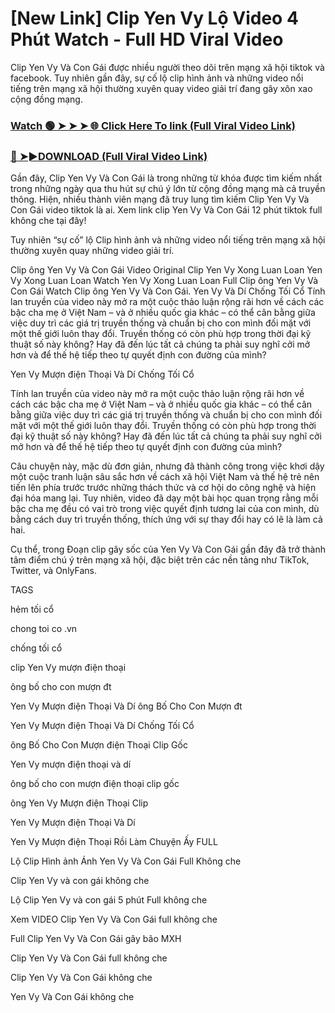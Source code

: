# [New Link] Clip Yen Vy Lộ Video 4 Phút Watch - Full HD Viral Video

Clip Yen Vy Và Con Gái được nhiều người theo dõi trên mạng xã hội tiktok và facebook. Tuy nhiên gần đây, sự cố lộ clip hình ảnh và những video nổi tiếng trên mạng xã hội thường xuyên quay video giải trí đang gây xôn xao cộng đồng mạng.


### [Watch 🟢 ➤ ➤ ➤ 🌐 Click Here To link (Full Viral Video Link)](https://cinesky.today/clip-yen-vy-video/)

### [🔴 ➤►DOWNLOAD (Full Viral Video Link)](https://cinesky.today/clip-yen-vy-video/)

Gần đây, Clip Yen Vy Và Con Gái là trong những từ khóa được tìm kiếm nhất trong những ngày qua thu hút sự chú ý lớn từ cộng đồng mạng mà cả truyền thông. Hiện, nhiều thành viên mạng đã truy lung tìm kiếm Clip Yen Vy Và Con Gái video tiktok là ai. Xem link clip Yen Vy Và Con Gái 12 phút tiktok full không che tại đây!

Tuy nhiên “sự cố” lộ Clip hình ảnh và những video nổi tiếng trên mạng xã hội thường xuyên quay những video giải trí.

Clip ông Yen Vy Và Con Gái Video Original Clip Yen Vy Xong Luan Loan Yen Vy Xong Luan Loan Watch Yen Vy Xong Luan Loan Full Clip ông Yen Vy Và Con Gái Watch Clip ông Yen Vy Và Con Gái. Yen Vy Và Dí Chống Tối Cổ Tính lan truyền của video này mở ra một cuộc thảo luận rộng rãi hơn về cách các bậc cha mẹ ở Việt Nam – và ở nhiều quốc gia khác – có thể cân bằng giữa việc duy trì các giá trị truyền thống và chuẩn bị cho con mình đối mặt với một thế giới luôn thay đổi. Truyền thống có còn phù hợp trong thời đại kỹ thuật số này không? Hay đã đến lúc tất cả chúng ta phải suy nghĩ cởi mở hơn và để thế hệ tiếp theo tự quyết định con đường của mình?

Yen Vy Mượn điện Thoại Và Dí Chống Tối Cổ

Tính lan truyền của video này mở ra một cuộc thảo luận rộng rãi hơn về cách các bậc cha mẹ ở Việt Nam – và ở nhiều quốc gia khác – có thể cân bằng giữa việc duy trì các giá trị truyền thống và chuẩn bị cho con mình đối mặt với một thế giới luôn thay đổi. Truyền thống có còn phù hợp trong thời đại kỹ thuật số này không? Hay đã đến lúc tất cả chúng ta phải suy nghĩ cởi mở hơn và để thế hệ tiếp theo tự quyết định con đường của mình?

Câu chuyện này, mặc dù đơn giản, nhưng đã thành công trong việc khơi dậy một cuộc tranh luận sâu sắc hơn về cách xã hội Việt Nam và thế hệ trẻ nên tiến lên phía trước trước những thách thức và cơ hội do công nghệ và hiện đại hóa mang lại. Tuy nhiên, video đã dạy một bài học quan trọng rằng mỗi bậc cha mẹ đều có vai trò trong việc quyết định tương lai của con mình, dù bằng cách duy trì truyền thống, thích ứng với sự thay đổi hay có lẽ là làm cả hai.

Cụ thể, trong Đoạn clip gây sốc của Yen Vy Và Con Gái gần đây đã trở thành tâm điểm chú ý trên mạng xã hội, đặc biệt trên các nền tảng như TikTok, Twitter, và OnlyFans.

TAGS

hẻm tối cổ

chong toi co .vn

chống tối cổ

clip Yen Vy mượn điện thoại

ông bố cho con mượn đt

Yen Vy Mượn điện Thoại Và Dí ông Bố Cho Con Mượn đt

Yen Vy Mượn điện Thoại Và Dí Chống Tối Cổ

ông Bố Cho Con Mượn điện Thoại Clip Gốc

Yen Vy mượn điện thoại và dí

ông bố cho con mượn điện thoại clip gốc

ông Yen Vy Mượn điện Thoại Clip

Yen Vy Mượn điện Thoại Và Dí

Yen Vy Mượn điện Thoại Rồi Làm Chuyện Ấy FULL

Lộ Clip Hình ảnh Ánh Yen Vy Và Con Gái Full Không che

Clip Yen Vy và con gái không che

Lộ Clip Yen Vy và con gái 5 phút Full không che

Xem VIDEO Clip Yen Vy Và Con Gái full không che

Full Clip Yen Vy Và Con Gái gây bão MXH

Clip Yen Vy Và Con Gái full không che

Clip Yen Vy Và Con Gái không che

Yen Vy Và Con Gái không che
